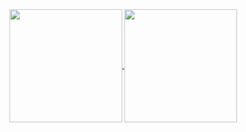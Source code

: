 
<a href="https://github.com/anuraghazra/github-readme-stats">
  <img height=200 align="center" src="https://github-readme-stats-snyts-projects.vercel.app/api?username=abdomuftah" />
</a>
<a href="https://github.com/anuraghazra/convoychat">
  <img height=200 align="center" src="https://github-readme-stats-snyts-projects.vercel.app/api/top-langs?username=abdomuftah&layout=compact&langs_count=8&card_width=320" />
</a>
